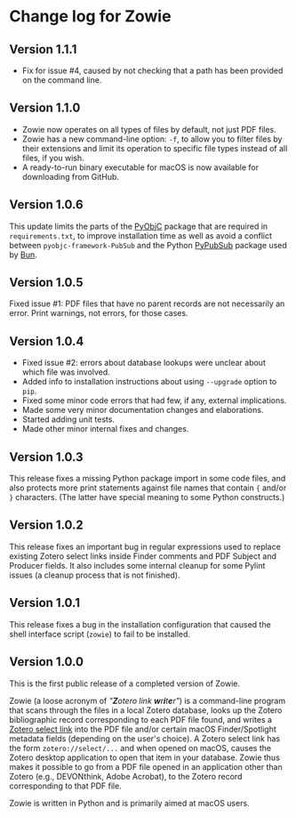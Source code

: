 Change log for Zowie
====================

Version 1.1.1
--------------

* Fix for issue #4, caused by not checking that a path has been provided on the command line.


Version 1.1.0
--------------

* Zowie now operates on all types of files by default, not just PDF files. 
* Zowie has a new command-line option: `-f`, to allow you to filter files by their extensions and limit its operation to specific file types instead of all files, if you wish.
* A ready-to-run binary executable for macOS is now available for downloading from GitHub.


Version 1.0.6
--------------

This update limits the parts of the [PyObjC](https://pypi.org/project/pyobjc/) package that are required in `requirements.txt`, to improve installation time as well as avoid a conflict between `pyobjc-framework-PubSub` and the Python [PyPubSub](https://pypi.org/project/PyPubSub/) package used by [Bun](https://pypi.org/project/bun/).


Version 1.0.5
--------------

Fixed issue #1: PDF files that have no parent records are not necessarily an error. Print warnings, not errors, for those cases.


Version 1.0.4
--------------

* Fixed issue #2: errors about database lookups were unclear about which file was involved.
* Added info to installation instructions about using `--upgrade` option to `pip`.
* Fixed some minor code errors that had few, if any, external implications.
* Made some very minor documentation changes and elaborations.
* Started adding unit tests.
* Made other minor internal fixes and changes.


Version 1.0.3
--------------

This release fixes a missing Python package import in some code files, and also protects more print statements against file names that contain `{` and/or `}` characters.  (The latter have special meaning to some Python constructs.)


Version 1.0.2
--------------

This release fixes an important bug in regular expressions used to replace existing Zotero select links inside Finder comments and PDF Subject and Producer fields. It also includes some internal cleanup for some Pylint issues (a cleanup process that is not finished).


Version 1.0.1
--------------

This release fixes a bug in the installation configuration that caused the shell interface script (`zowie`) to fail to be installed.


Version 1.0.0
--------------

This is the first public release of a completed version of Zowie.

Zowie (a loose acronym of _"**Z**otero link **w**r**i**t**e**r"_) is a command-line program that scans through the files in a local Zotero database, looks up the Zotero bibliographic record corresponding to each PDF file found, and writes a [Zotero select link](https://forums.zotero.org/discussion/78053/given-the-pdf-file-of-an-article-how-can-you-find-out-its-uri#latest) into the PDF file and/or certain macOS Finder/Spotlight metadata fields (depending on the user's choice).  A Zotero select link has the form `zotero://select/...` and when opened on macOS, causes the Zotero desktop application to open that item in your database.  Zowie thus makes it possible to go from a PDF file opened in an application other than Zotero (e.g., DEVONthink, Adobe Acrobat), to the Zotero record corresponding to that PDF file.

Zowie is written in Python and is primarily aimed at macOS users.
